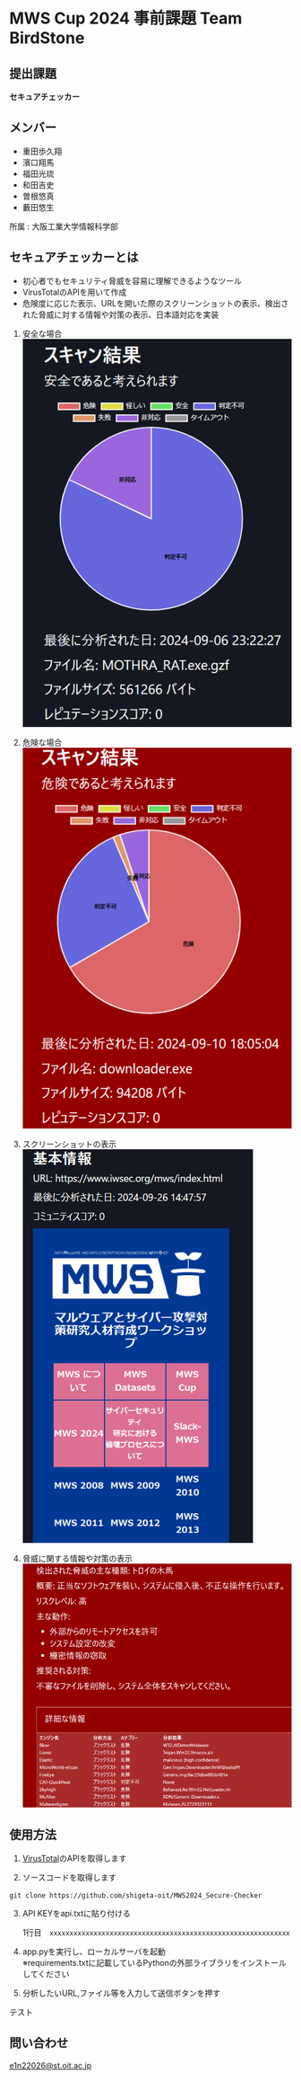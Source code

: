 # MWS Cup 2024 事前課題 Team BirdStone

## 提出課題
**セキュアチェッカー**

## メンバー
- 重田歩久翔 
- 濱口翔馬
- 福田光琉
- 和田吉史
- 曽根悠真
- 藪田悠生

所属 : 大阪工業大学情報科学部

## セキュアチェッカーとは
- 初心者でもセキュリティ脅威を容易に理解できるようなツール
- VirusTotalのAPIを用いて作成
- 危険度に応じた表示、URLを開いた際のスクリーンショットの表示、検出された脅威に対する情報や対策の表示、日本語対応を実装  


1. 安全な場合  
![safe](./img/graph_safe.png)

2. 危険な場合  
![danger](./img/graph.png)

3. スクリーンショットの表示  
![screenshot](./img/screenshot.png)

4. 脅威に関する情報や対策の表示  
![information](./img/information.png)


## 使用方法
1. [VirusTotal](https://www.virustotal.com/gui/home/upload)のAPIを取得します

2. ソースコードを取得します
```
git clone https://github.com/shigeta-oit/MWS2024_Secure-Checker
```

3. API KEYをapi.txtに貼り付ける

    1行目　`xxxxxxxxxxxxxxxxxxxxxxxxxxxxxxxxxxxxxxxxxxxxxxxxxxxxxxxxxxxx`


4. app.pyを実行し、ローカルサーバを起動  
※requirements.txtに記載しているPythonの外部ライブラリをインストールしてください  

5. 分析したいURL,ファイル等を入力して送信ボタンを押す

テスト

## 問い合わせ
[e1n22026@st.oit.ac.jp](<e1n22026@st.oit.ac.jp>)
